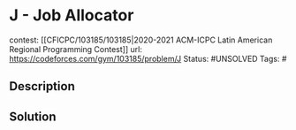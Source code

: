 # J - Job Allocator

contest: [[CFICPC/103185/103185|2020-2021 ACM-ICPC Latin American Regional Programming Contest]]
url: https://codeforces.com/gym/103185/problem/J
Status: #UNSOLVED
Tags: #

## Description

## Solution

